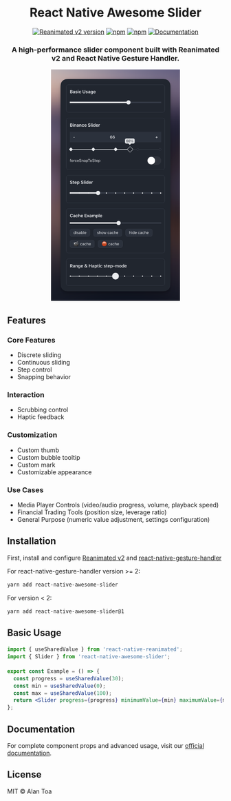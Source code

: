 <div align="center">
  <h1 align="center">React Native Awesome Slider</h1>

[![Reanimated v2 version](https://img.shields.io/github/package-json/v/alantoa/react-native-awesome-slider/master?label=Reanimated%20v2&style=flat-square)](https://www.npmjs.com/package/react-native-awesome-slider) [![npm](https://img.shields.io/npm/l/react-native-awesome-slider?style=flat-square)](https://www.npmjs.com/package/react-native-awesome-slider) [![npm](https://img.shields.io/badge/types-included-blue?style=flat-square)](https://www.npmjs.com/package/react-native-awesome-slider) [![Documentation](https://img.shields.io/badge/docs-slider.0xalt.xyz-blue?style=flat-square)](https://slider.0xalt.xyz/)

  <h3 align="center">A high-performance slider component built with Reanimated v2 and React Native Gesture Handler.</h3>
</div>

<div align="center">
  <img src="./assets/slider.png" width="300" />
  <br/>
</div>

## Features

### Core Features

- Discrete sliding
- Continuous sliding
- Step control
- Snapping behavior

### Interaction

- Scrubbing control
- Haptic feedback

### Customization

- Custom thumb
- Custom bubble tooltip
- Custom mark
- Customizable appearance

### Use Cases

- Media Player Controls (video/audio progress, volume, playback speed)
- Financial Trading Tools (position size, leverage ratio)
- General Purpose (numeric value adjustment, settings configuration)

## Installation

First, install and configure [Reanimated v2](https://docs.swmansion.com/react-native-reanimated/) and [react-native-gesture-handler](https://docs.swmansion.com/react-native-gesture-handler/)

For react-native-gesture-handler version >= 2:

```sh
yarn add react-native-awesome-slider
```

For version < 2:

```sh
yarn add react-native-awesome-slider@1
```

## Basic Usage

```jsx
import { useSharedValue } from 'react-native-reanimated';
import { Slider } from 'react-native-awesome-slider';

export const Example = () => {
  const progress = useSharedValue(30);
  const min = useSharedValue(0);
  const max = useSharedValue(100);
  return <Slider progress={progress} minimumValue={min} maximumValue={max} />;
};
```

## Documentation

For complete component props and advanced usage, visit our [official documentation](https://slider.0xalt.xyz/).

## License

MIT © Alan Toa
